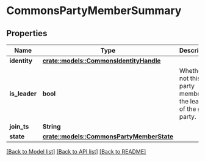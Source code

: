 # CommonsPartyMemberSummary

## Properties

Name | Type | Description | Notes
------------ | ------------- | ------------- | -------------
**identity** | [**crate::models::CommonsIdentityHandle**](CommonsIdentityHandle.md) |  | 
**is_leader** | **bool** | Whether or not this party member is the leader of the given party. | 
**join_ts** | **String** |  | 
**state** | [**crate::models::CommonsPartyMemberState**](CommonsPartyMemberState.md) |  | 

[[Back to Model list]](../README.md#documentation-for-models) [[Back to API list]](../README.md#documentation-for-api-endpoints) [[Back to README]](../README.md)


